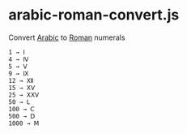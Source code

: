 arabic-roman-convert.js
=======================

Convert [Arabic](http://en.wikipedia.org/wiki/Arabic_numerals) to [Roman](http://en.wikipedia.org/wiki/Roman_numerals) numerals

```
1 → Ⅰ
4 → Ⅳ
5 → Ⅴ
9 → Ⅸ
12 → Ⅻ
15 → ⅩⅤ
25 → ⅩⅩⅤ
50 → Ⅼ
100 → Ⅽ
500 → Ⅾ
1000 → Ⅿ
```

